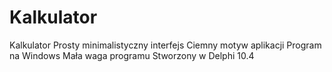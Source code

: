 # Kalkulator
Kalkulator
Prosty minimalistyczny interfejs
Ciemny motyw aplikacji
Program na Windows
Mała waga programu
Stworzony w Delphi 10.4
